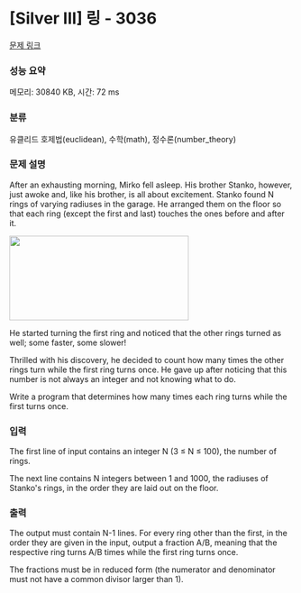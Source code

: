# [Silver III] 링 - 3036 

[문제 링크](https://www.acmicpc.net/problem/3036) 

### 성능 요약

메모리: 30840 KB, 시간: 72 ms

### 분류

유클리드 호제법(euclidean), 수학(math), 정수론(number_theory)

### 문제 설명

<p>After an exhausting morning, Mirko fell asleep. His brother Stanko, however, just awoke and, like his brother, is all about excitement. Stanko found N rings of varying radiuses in the garage. He arranged them on the floor so that each ring (except the first and last) touches the ones before and after it. </p>

<p><img alt="" src="https://www.acmicpc.net/upload/images/ring.png" style="height:150px; width:318px"></p>

<p>He started turning the first ring and noticed that the other rings turned as well; some faster, some slower! </p>

<p>Thrilled with his discovery, he decided to count how many times the other rings turn while the first ring turns once. He gave up after noticing that this number is not always an integer and not knowing what to do. </p>

<p>Write a program that determines how many times each ring turns while the first turns once. </p>

### 입력 

 <p>The first line of input contains an integer N (3 ≤ N ≤ 100), the number of rings. </p>

<p>The next line contains N integers between 1 and 1000, the radiuses of Stanko's rings, in the order they are laid out on the floor.</p>

### 출력 

 <p>The output must contain N-1 lines. For every ring other than the first, in the order they are given in the input, output a fraction A/B, meaning that the respective ring turns A/B times while the first ring turns once. </p>

<p>The fractions must be in reduced form (the numerator and denominator must not have a common divisor larger than 1).</p>

